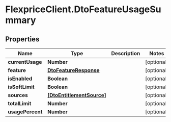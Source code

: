 # FlexpriceClient.DtoFeatureUsageSummary

## Properties

Name | Type | Description | Notes
------------ | ------------- | ------------- | -------------
**currentUsage** | **Number** |  | [optional] 
**feature** | [**DtoFeatureResponse**](DtoFeatureResponse.md) |  | [optional] 
**isEnabled** | **Boolean** |  | [optional] 
**isSoftLimit** | **Boolean** |  | [optional] 
**sources** | [**[DtoEntitlementSource]**](DtoEntitlementSource.md) |  | [optional] 
**totalLimit** | **Number** |  | [optional] 
**usagePercent** | **Number** |  | [optional] 


